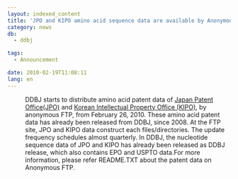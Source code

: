 ```yaml
---
layout: indexed_content
title: 'JPO and KIPO amino acid sequence data are available by Anonymous FTP'
category: news
db:
  - ddbj

tags:
  - Announcement

date: 2010-02-19T11:08:11
lang: en
---
```


<dl>
    <dd>DDBJ starts to distribute amino acid patent data of <a href="http://www.jpo.go.jp/index.htm" target="_blank">Japan Patent Office(JPO)</a> and <a href="http://www.kipo.go.kr/en/" target="_blank">Korean Intellectual Property Office (KIPO)</a>, by anonymous FTP, from February 26, 2010. These amino acid patent data has already been released from DDBJ, since 2008. At the FTP site, JPO and KIPO data construct each files/directories. The update frequency schedules almost quarterly. In DDBJ, the nucleotide sequence data of JPO and KIPO has already been released as DDBJ release, which also contains EPO and USPTO data.For more information, please refer README.TXT about the patent data on Anonymous FTP. </dd>
</dl>
